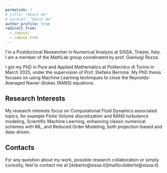 ```yaml
---
permalink: /
# title: "About me"
# excerpt: "About me"
author_profile: true
redirect_from: 
  - /about/
  - /about.html
---
```


I'm a Postdoctoral Researcher in Numerical Analysis at SISSA, Trieste, Italy. I am a member of the MathLab group coordinated by prof. Gianluigi Rozza.
 
I got my PhD in Pure and Applied Mathematics at Politecnico di Torino in March 2025, under the supervision of Prof. Stefano Berrone. My PhD thesis focuses on using Machine Learning techniques to close the Reynolds-Averaged Navier-Stokes (RANS) equations.

<h2>Research Interests</h2>

My research interests focus on Computational Fluid Dynamics associated topics, for example Finite Volume discretization and RANS turbulence modeling, Scientific Machine Learning, enhancing classic numerical schemes with ML, and Reduced Order Modeling, both projection-based and data-driven.


<h2>Contacts</h2>
For any question about my work, possible research collaboration or simply curiosity, feel to contact me at [doberto@sissa.it](mailto:doberto@sissa.it)
